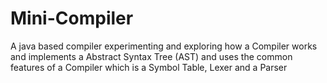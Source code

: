 # Mini-Compiler
A java based compiler experimenting and exploring how a Compiler works and implements a Abstract Syntax Tree (AST) and uses the common features of a Compiler which is a Symbol Table, Lexer and a Parser
